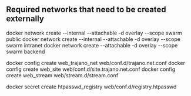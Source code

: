## Required networks that need to be created externally
docker network create --internal --attachable -d overlay --scope swarm public
docker network create --internal --attachable -d overlay --scope swarm intranet
docker network create --attachable -d overlay --scope swarm backend

docker config create web_trajano_net web/conf.d/trajano.net.conf
docker config create web_site        web/conf.d/site.trajano.net.conf
docker config create web_stream      web/stream.d/stream.conf

docker secret create htpasswd_registry web/conf.d/registry.htpasswd
